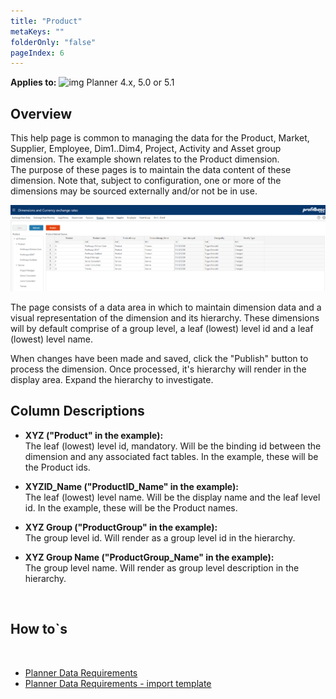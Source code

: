 ```yaml
---
title: "Product"
metaKeys: ""
folderOnly: "false"
pageIndex: 6
---
```


**Applies to:** ![img](https://profitbasedocs.blob.core.windows.net/icons/yes-icon.png) Planner 4.x, 5.0 or 5.1

## Overview
This help page is common to managing the data for the Product, Market, Supplier, Employee, Dim1..Dim4, Project, Activity and Asset group dimension. The example shown relates to the Product dimension.<br/>
The purpose of these pages is to maintain the data content of these dimension. Note that, subject to configuration, one or more of the dimensions may be sourced externally and/or not be in use.
<br/>

![](img/product.PNG)

The page consists of a data area in which to maintain dimension data and a visual representation of the dimension and its hierarchy. These dimensions will by default comprise of a group level, a leaf (lowest) level id and a leaf (lowest) level name.

When changes have been made and saved, click the "Publish" button to process the dimension. Once processed, it's hierarchy will render in the display area. Expand the hierarchy to investigate.


## Column Descriptions

- **XYZ ("Product" in the example):**<br/>
The leaf (lowest) level id, mandatory. Will be the binding id between the dimension and any associated fact tables. In the example, these will be the Product ids.

- **XYZID_Name ("ProductID_Name" in the example):**<br/>
The leaf (lowest) level name. Will be the display name and the leaf level id. In the example, these will be the Product names.

- **XYZ Group ("ProductGroup" in the example):**<br/>
The group level id. Will render as a group level id in the hierarchy.

- **XYZ Group Name ("ProductGroup_Name" in the example):**<br/>
The group level name. Will render as group level description in the hierarchy.

<br/>

## How to`s

<br/>

-  [Planner Data Requirements](https://profitbasedocs.blob.core.windows.net/enduserhelp/files/Planner%20Data%20Requirements.pdf)<br/>
-  [Planner Data Requirements - import template](https://profitbasedocs.blob.core.windows.net/enduserhelp/files/Planner%20Data%20Requirements%20Template.xlsx)<br/>
<br/>




